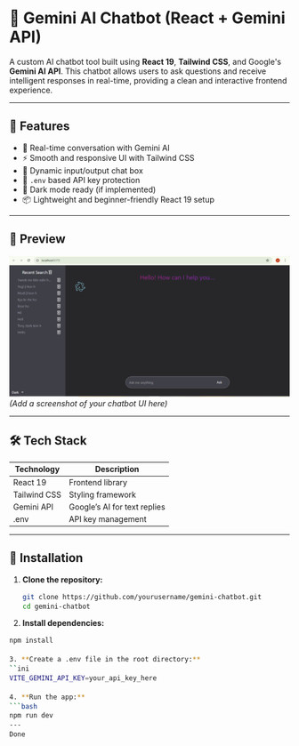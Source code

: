 # 🤖 Gemini AI Chatbot (React + Gemini API)

A custom AI chatbot tool built using **React 19**, **Tailwind CSS**, and Google's **Gemini AI API**. This chatbot allows users to ask questions and receive intelligent responses in real-time, providing a clean and interactive frontend experience.

---

## 🚀 Features

- 💬 Real-time conversation with Gemini AI
- ⚡ Smooth and responsive UI with Tailwind CSS
- 🧠 Dynamic input/output chat box
- 🔐 `.env` based API key protection
- 🌙 Dark mode ready (if implemented)
- 📦 Lightweight and beginner-friendly React 19 setup

---

## 📸 Preview

![Gemini Chatbot Screenshot](./public/screenshot.png)  
*(Add a screenshot of your chatbot UI here)*

---

## 🛠️ Tech Stack

| Technology | Description                  |
|------------|------------------------------|
| React 19   | Frontend library              |
| Tailwind CSS | Styling framework          |
| Gemini API | Google’s AI for text replies |
| .env       | API key management           |

---

## 🔧 Installation

1. **Clone the repository:**
   ```bash
   git clone https://github.com/yourusername/gemini-chatbot.git
   cd gemini-chatbot

2. **Install dependencies:**
  ```bash
  npm install

3. **Create a .env file in the root directory:**
  ``ini
  VITE_GEMINI_API_KEY=your_api_key_here

4. **Run the app:**
  ```bash
  npm run dev
---
Done
